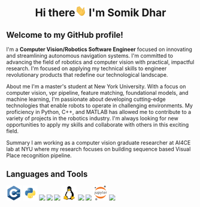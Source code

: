 <h1 align= "center"> Hi there<img src="https://github.com/somikdhar729/somikdhar729/blob/main/wave.gif" width="30px" height="30px"/> I'm Somik Dhar</h1>

<h2 style="border-bottom: none;">Welcome to my GitHub profile!</h2>



<p> I'm a <b>Computer Vision/Robotics Software Engineer</b>  focused on innovating and streamlining autonomous navigation systems. I'm committed to advancing the field of robotics and computer vision with practical, impactful research. I'm focused on applying my technical skills to engineer revolutionary products that redefine our technological landscape.</p>


About me
 I'm a master's student at New York University. With a focus on computer vision, vpr pipeline, feature matching, foundational models, and machine learning, I'm passionate about developing cutting-edge technologies that enable robots to operate in challenging environments. My proficiency in Python, C++, and MATLAB has allowed me to contribute to a variety of projects in the robotics industry. I'm always looking for new opportunities to apply my skills and collaborate with others in this exciting field. 

Summary
I am working as a computer vision graduate researcher at AI4CE lab at NYU where my research focuses on building sequence based Visual Place recognition pipeline.

<h2> Languages and Tools </h2>
<code><img height="40" src="https://raw.githubusercontent.com/github/explore/80688e429a7d4ef2fca1e82350fe8e3517d3494d/topics/cpp/cpp.png"></code>
<code><img height="40" src="https://raw.githubusercontent.com/github/explore/80688e429a7d4ef2fca1e82350fe8e3517d3494d/topics/python/python.png"></code>
<code><img height="40" src="https://pytorch.org/assets/images/pytorch-logo.png"></code>
<code><img height="40" src="https://upload.wikimedia.org/wikipedia/commons/b/bb/Ros_logo.svg"></code>
<code><img height="40" src="https://upload.wikimedia.org/wikipedia/commons/3/32/OpenCV_Logo_with_text_svg_version.svg"></code>
<code><img height="40" src="https://raw.githubusercontent.com/github/explore/80688e429a7d4ef2fca1e82350fe8e3517d3494d/topics/linux/linux.png"></code>
<code><img height="40" src="https://github.com/somikdhar729/somikdhar729/assets/45973106/8495c5c4-e453-4eb7-91d1-c9529b8711dd"></code>
<code><img height="40" src="https://www.okan.edu.tr/uploads/c_1920x760/slider/matlab-simulink/mlsl-12062018.jpg"></code>
<code><img height="40" src="https://raw.githubusercontent.com/github/explore/80688e429a7d4ef2fca1e82350fe8e3517d3494d/topics/jupyter-notebook/jupyter-notebook.png"></code>
<code><img height="40" src="https://git-scm.com/images/logos/downloads/Git-Icon-1788C.png"></code>

